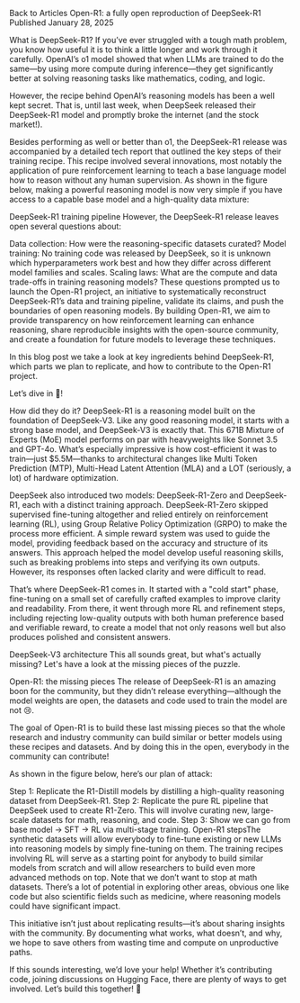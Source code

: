 Back to Articles
Open-R1: a fully open reproduction of DeepSeek-R1
Published January 28, 2025

What is DeepSeek-R1?
If you’ve ever struggled with a tough math problem, you know how useful it is to think a little longer and work through it carefully. OpenAI’s o1 model showed that when LLMs are trained to do the same—by using more compute during inference—they get significantly better at solving reasoning tasks like mathematics, coding, and logic.

However, the recipe behind OpenAI’s reasoning models has been a well kept secret. That is, until last week, when DeepSeek released their DeepSeek-R1 model and promptly broke the internet (and the stock market!).

Besides performing as well or better than o1, the DeepSeek-R1 release was accompanied by a detailed tech report that outlined the key steps of their training recipe. This recipe involved several innovations, most notably the application of pure reinforcement learning to teach a base language model how to reason without any human supervision. As shown in the figure below, making a powerful reasoning model is now very simple if you have access to a capable base model and a high-quality data mixture:

DeepSeek-R1 training pipeline
However, the DeepSeek-R1 release leaves open several questions about:

Data collection: How were the reasoning-specific datasets curated?
Model training: No training code was released by DeepSeek, so it is unknown which hyperparameters work best and how they differ across different model families and scales.
Scaling laws: What are the compute and data trade-offs in training reasoning models?
These questions prompted us to launch the Open-R1 project, an initiative to systematically reconstruct DeepSeek-R1’s data and training pipeline, validate its claims, and push the boundaries of open reasoning models. By building Open-R1, we aim to provide transparency on how reinforcement learning can enhance reasoning, share reproducible insights with the open-source community, and create a foundation for future models to leverage these techniques.

In this blog post we take a look at key ingredients behind DeepSeek-R1, which parts we plan to replicate, and how to contribute to the Open-R1 project.

Let’s dive in 🚀!

How did they do it?
DeepSeek-R1 is a reasoning model built on the foundation of DeepSeek-V3. Like any good reasoning model, it starts with a strong base model, and DeepSeek-V3 is exactly that. This 671B Mixture of Experts (MoE) model performs on par with heavyweights like Sonnet 3.5 and GPT-4o. What’s especially impressive is how cost-efficient it was to train—just $5.5M—thanks to architectural changes like Multi Token Prediction (MTP), Multi-Head Latent Attention (MLA) and a LOT (seriously, a lot) of hardware optimization.

DeepSeek also introduced two models: DeepSeek-R1-Zero and DeepSeek-R1, each with a distinct training approach. DeepSeek-R1-Zero skipped supervised fine-tuning altogether and relied entirely on reinforcement learning (RL), using Group Relative Policy Optimization (GRPO) to make the process more efficient. A simple reward system was used to guide the model, providing feedback based on the accuracy and structure of its answers. This approach helped the model develop useful reasoning skills, such as breaking problems into steps and verifying its own outputs. However, its responses often lacked clarity and were difficult to read.

That’s where DeepSeek-R1 comes in. It started with a "cold start" phase, fine-tuning on a small set of carefully crafted examples to improve clarity and readability. From there, it went through more RL and refinement steps, including rejecting low-quality outputs with both human preference based and verifiable reward, to create a model that not only reasons well but also produces polished and consistent answers.

DeepSeek-V3 architecture
This all sounds great, but what's actually missing? Let's have a look at the missing pieces of the puzzle.

Open-R1: the missing pieces
The release of DeepSeek-R1 is an amazing boon for the community, but they didn’t release everything—although the model weights are open, the datasets and code used to train the model are not 😢.

The goal of Open-R1 is to build these last missing pieces so that the whole research and industry community can build similar or better models using these recipes and datasets. And by doing this in the open, everybody in the community can contribute!

As shown in the figure below, here’s our plan of attack:

Step 1: Replicate the R1-Distill models by distilling a high-quality reasoning dataset from DeepSeek-R1.
Step 2: Replicate the pure RL pipeline that DeepSeek used to create R1-Zero. This will involve curating new, large-scale datasets for math, reasoning, and code.
Step 3: Show we can go from base model → SFT → RL via multi-stage training.
Open-R1 stepsThe synthetic datasets will allow everybody to fine-tune existing or new LLMs into reasoning models by simply fine-tuning on them. The training recipes involving RL will serve as a starting point for anybody to build similar models from scratch and will allow researchers to build even more advanced methods on top.
Note that we don’t want to stop at math datasets. There’s a lot of potential in exploring other areas, obvious one like code but also scientific fields such as medicine, where reasoning models could have significant impact.

This initiative isn’t just about replicating results—it’s about sharing insights with the community. By documenting what works, what doesn’t, and why, we hope to save others from wasting time and compute on unproductive paths.

If this sounds interesting, we’d love your help! Whether it’s contributing code, joining discussions on Hugging Face, there are plenty of ways to get involved. Let’s build this together! 🚀